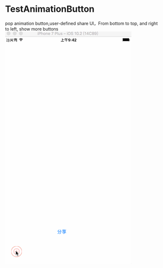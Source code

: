 # TestAnimationButton
pop animation button,user-defined share UI，From bottom to top, and right to left, show more buttons
![截图](popAnimationButton.gif)
